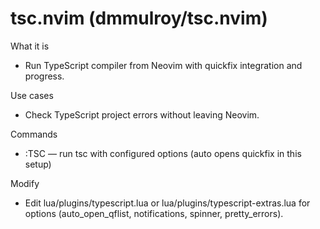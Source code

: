 # tsc.nvim (dmmulroy/tsc.nvim)

What it is
- Run TypeScript compiler from Neovim with quickfix integration and progress.

Use cases
- Check TypeScript project errors without leaving Neovim.

Commands
- :TSC — run tsc with configured options (auto opens quickfix in this setup)

Modify
- Edit lua/plugins/typescript.lua or lua/plugins/typescript-extras.lua for options (auto_open_qflist, notifications, spinner, pretty_errors).
